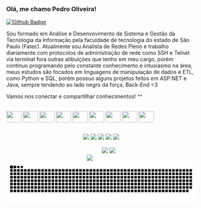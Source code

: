 ### Olá, me chamo Pedro Oliveira! 

[![Github Badge](https://img.shields.io/badge/-Github-000?style=flat-square&logo=Github&logoColor=white&link=https://github.com/pedrozand)](https://github.com/pedrozand)

Sou formado em Análise e Desenvovimento de Sistema e Gestão da Tecnologia da Informação pela faculdade de tecnologia do estado de São Paulo (Fatec). Atualmente sou Analista de Redes Pleno e trabalho diariamente com protocolos de administração de rede como SSH e Telnet via terminal fora outras atibuições que tenho em meu cargo, porém continuo programando pelo constante conhecimento e intusiasmo na área, meus estudos são focados em linguagens de manipulação de dados e ETL, como Python e SQL, porém possuo alguns projetos feitos em ASP.NET e Java, sempre tendendo ao lado negro da força, Back-End <3

Vamos nos conectar e compartilhar conhecimentos! ^^

<div style="display: inline_block"><br>
  <img align="center" height="30" width="40" src="https://cdn.jsdelivr.net/gh/devicons/devicon@latest/icons/python/python-original.svg"/>
  <img align="center" height="30" width="40" src="https://cdn.jsdelivr.net/gh/devicons/devicon@latest/icons/pandas/pandas-original.svg" />
  <img align="center" height="30" width="40" src="https://cdn.jsdelivr.net/gh/devicons/devicon@latest/icons/azuresqldatabase/azuresqldatabase-original.svg"/> 
  <img align="center" height="30" width="40" src="https://cdn.jsdelivr.net/gh/devicons/devicon@latest/icons/mysql/mysql-original.svg"/>
  <img align="center" height="30" width="40" src="https://cdn.jsdelivr.net/gh/devicons/devicon@latest/icons/csharp/csharp-original.svg"/>
  <img align="center" height="30" width="40" src="https://cdn.jsdelivr.net/gh/devicons/devicon@latest/icons/cplusplus/cplusplus-original.svg" /> 
  <img align="center" height="30" width="40" src="https://cdn.jsdelivr.net/gh/devicons/devicon@latest/icons/java/java-original.svg"/>
  <img align="center" height="30" width="40" src="https://cdn.jsdelivr.net/gh/devicons/devicon@latest/icons/putty/putty-original.svg"/>  
  <img align="center" height="30" width="40" src="https://cdn.jsdelivr.net/gh/devicons/devicon@latest/icons/ssh/ssh-original.svg" /
</div>

##

<div align="center">
  <a href="https://www.linkedin.com/in/pedro-oliveira-644718206/" target="_blank"><img src="https://img.shields.io/badge/-LinkedIn-%230077B5?style=for-the-badge&logo=linkedin&logoColor=white" target="_blank"></a>
  <a href="https://www.beecrowd.com.br/judge/pt/profile/743098" target="_blank"><img src="https://img.shields.io/badge/-Beecrowd-%230077B5?style=for-the-badge&logo=brevo&color=purple&logoColor=white" target="_blank"></a>
  <a href="https://instagram.com/pedrozand_" target="_blank"><img src="https://img.shields.io/badge/-Instagram-%23E4405F?style=for-the-badge&logo=instagram&logoColor=white" target="_blank"></a>
  <a href="mailto:pedroliveira.eear@gmail.com"><img src="https://img.shields.io/badge/Gmail-D14836?style=for-the-badge&logo=gmail&logoColor=white" target="_blank"></a>
  <a href="https://www.youtube.com/@PedroOliveira-bk6hl" target="_blank"><img src="https://img.shields.io/badge/YouTube-FF0000?style=for-the-badge&logo=youtube&logoColor=white" target="_blank"></a>
</div>

<div align="center"><br>
  <img src="https://github.com/pedrozand/github/blob/main/GIF-AOT.gif" width="190px" style="margin-right: 20px;">
  <img style="margin-bottom: 20px" align="start" height="140em" src="https://github-readme-stats.vercel.app/api?username=pedrozand&show_icons=true&count_private=true&theme=gruvbox&border_color=EE4400"/>
  <img align="start" style="margin-bottom: 20px" height="140em" src="https://github-readme-stats.vercel.app/api/top-langs/?username=pedrozand&include_repo=lobbyTG&langs_count=8&layout=compact&theme=gruvbox&border_color=EE4400&v=2"/>
</div>

<div align="center">
<picture>
  <source media="(prefers-color-scheme: dark)" srcset="https://raw.githubusercontent.com/platane/snk/output/github-contribution-grid-snake-dark.svg"/>
  <source media="(prefers-color-scheme: light)" srcset="https://raw.githubusercontent.com/platane/snk/output/github-contribution-grid-snake.svg"/>
  <img alt="github contribution grid snake animation" src="https://raw.githubusercontent.com/platane/snk/output/github-contribution-grid-snake.svg"/>
</picture>
</div>
